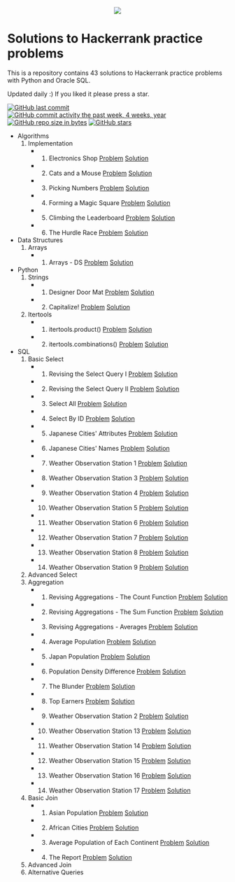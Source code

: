 <p align="center"><a href="https://www.hackerrank.com/marinskiy"><img src="https://i0.wp.com/gradsingames.com/wp-content/uploads/2016/05/856771_668224053197841_1943699009_o.png" ></a></p>

# Solutions to Hackerrank practice problems
This is a repository contains 43 solutions to Hackerrank practice problems with Python and Oracle SQL.

Updated daily :) If you liked it please press a star.

[![GitHub last commit](https://img.shields.io/github/last-commit/marinskiy/HackerrankPractice.svg)](https://github.com/marinskiy/HackerrankPractice) 
[![GitHub commit activity the past week, 4 weeks, year](https://img.shields.io/github/commit-activity/y/marinskiy/HackerrankPractice.svg)](https://github.com/marinskiy/HackerrankPractice)
[![GitHub repo size in bytes](https://img.shields.io/github/repo-size/marinskiy/HackerrankPractice.svg)](https://github.com/marinskiy/HackerrankPractice) 
[![GitHub stars](https://img.shields.io/github/stars/marinskiy/HackerrankPractice.svg)](https://github.com/marinskiy/HackerrankPractice)

- Algorithms
    01. Implementation
        - 001. Electronics Shop [Problem](https://www.hackerrank.com/challenges/electronics-shop/problem) [Solution](https://github.com/marinskiy/HackerrankPractice/blob/master/Algorithms/01.%20Implementation/001.%20Electronics%20Shop.py)
        - 002. Cats and a Mouse [Problem](https://www.hackerrank.com/challenges/cats-and-a-mouse/problem) [Solution](https://github.com/marinskiy/HackerrankPractice/blob/master/Algorithms/01.%20Implementation/002.%20Cats%20and%20a%20Mouse.py)
        - 003. Picking Numbers [Problem](https://www.hackerrank.com/challenges/picking-numbers) [Solution](https://github.com/marinskiy/HackerrankPractice/blob/master/Algorithms/01.%20Implementation/003.%20Picking%20Numbers.py)
        - 004. Forming a Magic Square [Problem](https://www.hackerrank.com/challenges/magic-square-forming) [Solution](https://github.com/marinskiy/HackerrankPractice/blob/master/Algorithms/01.%20Implementation/004.%20Forming%20a%20Magic%20Square.py)
        - 005. Climbing the Leaderboard [Problem](https://www.hackerrank.com/challenges/climbing-the-leaderboard/problem) [Solution](https://github.com/marinskiy/HackerrankPractice/blob/master/Algorithms/01.%20Implementation/005.%20Climbing%20the%20Leaderboard.py)
        - 006. The Hurdle Race [Problem](https://www.hackerrank.com/challenges/the-hurdle-race/problem) [Solution](https://github.com/marinskiy/HackerrankPractice/blob/master/Algorithms/01.%20Implementation/006.%20The%20Hurdle%20Race.py)
- Data Structures
    01. Arrays
        - 001. Arrays - DS [Problem](https://www.hackerrank.com/challenges/arrays-ds/problem) [Solution](https://github.com/marinskiy/HackerrankPractice/blob/master/Data%20Structures/01.%20Arrays/001.%20Arrays%20-%20DS.py)
- Python
    01. Strings
        - 001. Designer Door Mat [Problem](https://www.hackerrank.com/challenges/designer-door-mat/problem) [Solution](https://github.com/marinskiy/HackerrankPractice/blob/master/Python/01.%20Strings/001.%20Designer%20Door%20Mat.py)
        - 002. Capitalize! [Problem](https://www.hackerrank.com/challenges/capitalize/problem) [Solution](https://github.com/marinskiy/HackerrankPractice/blob/master/Python/01.%20Strings/002.%20Capitalize!.py)
    02. Itertools
        - 001. itertools.product() [Problem](https://www.hackerrank.com/challenges/itertools-product/problem) [Solution](https://github.com/marinskiy/HackerrankPractice/blob/master/Python/02.%20Itertools/001.%20itertools.product().py)
        - 002. itertools.combinations() [Problem](https://www.hackerrank.com/challenges/itertools-combinations/problem) [Solution](https://github.com/marinskiy/HackerrankPractice/blob/master/Python/02.%20Itertools/002.%20itertools.combinations().py)
- SQL
    01. Basic Select
        - 001. Revising the Select Query I [Problem](https://www.hackerrank.com/challenges/revising-the-select-query/problem) [Solution](https://github.com/marinskiy/HackerrankPractice/blob/master/SQL/01.%20Basic%20Select/001.%20Revising%20the%20Select%20Query%20I.sql)
        - 002. Revising the Select Query II [Problem](https://www.hackerrank.com/challenges/revising-the-select-query-2/problem) [Solution](https://github.com/marinskiy/HackerrankPractice/blob/master/SQL/01.%20Basic%20Select/002.%20Revising%20the%20Select%20Query%20II.sql)
        - 003. Select All [Problem](https://www.hackerrank.com/challenges/select-all-sql/problem) [Solution](https://github.com/marinskiy/HackerrankPractice/blob/master/SQL/01.%20Basic%20Select/003.%20Select%20All.sql)
        - 004. Select By ID [Problem](https://www.hackerrank.com/challenges/select-by-id/problem) [Solution](https://github.com/marinskiy/HackerrankPractice/blob/master/SQL/01.%20Basic%20Select/004.%20Select%20By%20ID.sql)
        - 005. Japanese Cities' Attributes [Problem](https://www.hackerrank.com/challenges/japanese-cities-attributes/problem) [Solution](https://github.com/marinskiy/HackerrankPractice/blob/master/SQL/01.%20Basic%20Select/005.%20Japanese%20Cities'%20Attributes.sql)
        - 006. Japanese Cities' Names [Problem](https://www.hackerrank.com/challenges/japanese-cities-name/problem) [Solution](https://github.com/marinskiy/HackerrankPractice/blob/master/SQL/01.%20Basic%20Select/006.%20Japanese%20Cities'%20Names.sql)
        - 007. Weather Observation Station 1 [Problem](https://www.hackerrank.com/challenges/weather-observation-station-1/problem) [Solution](https://github.com/marinskiy/HackerrankPractice/blob/master/SQL/01.%20Basic%20Select/007.%20Weather%20Observation%20Station%201.sql)
        - 008. Weather Observation Station 3 [Problem](https://www.hackerrank.com/challenges/weather-observation-station-3/problem) [Solution](https://github.com/marinskiy/HackerrankPractice/blob/master/SQL/01.%20Basic%20Select/008.%20Weather%20Observation%20Station%203.sql)
        - 009. Weather Observation Station 4 [Problem](https://www.hackerrank.com/challenges/weather-observation-station-4/problem) [Solution](https://github.com/marinskiy/HackerrankPractice/blob/master/SQL/01.%20Basic%20Select/009.%20Weather%20Observation%20Station%204.sql)
        - 010. Weather Observation Station 5 [Problem](https://www.hackerrank.com/challenges/weather-observation-station-5/problem) [Solution](https://github.com/marinskiy/HackerrankPractice/blob/master/SQL/01.%20Basic%20Select/010.%20Weather%20Observation%20Station%205.sql)
        - 011. Weather Observation Station 6 [Problem](https://www.hackerrank.com/challenges/weather-observation-station-6/problem) [Solution](https://github.com/marinskiy/HackerrankPractice/blob/master/SQL/01.%20Basic%20Select/011.%20Weather%20Observation%20Station%206.sql)
        - 012. Weather Observation Station 7 [Problem](https://www.hackerrank.com/challenges/weather-observation-station-7/problem) [Solution](https://github.com/marinskiy/HackerrankPractice/blob/master/SQL/01.%20Basic%20Select/012.%20Weather%20Observation%20Station%207.sql)
        - 013. Weather Observation Station 8 [Problem](https://www.hackerrank.com/challenges/weather-observation-station-8/problem) [Solution](https://github.com/marinskiy/HackerrankPractice/blob/master/SQL/01.%20Basic%20Select/013.%20Weather%20Observation%20Station%208.sql)
        - 014. Weather Observation Station 9 [Problem](https://www.hackerrank.com/challenges/weather-observation-station-9/problem) [Solution](https://github.com/marinskiy/HackerrankPractice/blob/master/SQL/01.%20Basic%20Select/014.%20Weather%20Observation%20Station%209.sql)
    02. Advanced Select
    03. Aggregation
        - 001. Revising Aggregations - The Count Function [Problem](https://www.hackerrank.com/challenges/revising-aggregations-the-count-function/problem) [Solution](https://github.com/marinskiy/HackerrankPractice/blob/master/SQL/03.%20Aggregation/001.%20Revising%20Aggregations%20-%20The%20Count%20Function.sql)
        - 002. Revising Aggregations - The Sum Function [Problem](https://www.hackerrank.com/challenges/revising-aggregations-sum/problem) [Solution](https://github.com/marinskiy/HackerrankPractice/blob/master/SQL/03.%20Aggregation/002.%20Revising%20Aggregations%20-%20The%20Sum%20Function.sql)
        - 003. Revising Aggregations - Averages [Problem](https://www.hackerrank.com/challenges/revising-aggregations-the-average-function/problem) [Solution](https://github.com/marinskiy/HackerrankPractice/blob/master/SQL/03.%20Aggregation/003.%20Revising%20Aggregations%20-%20Averages.sql)
        - 004. Average Population [Problem](https://www.hackerrank.com/challenges/average-population/problem) [Solution](https://github.com/marinskiy/HackerrankPractice/blob/master/SQL/03.%20Aggregation/004.%20Average%20Population.sql)
        - 005. Japan Population [Problem](https://www.hackerrank.com/challenges/japan-population/problem) [Solution](https://github.com/marinskiy/HackerrankPractice/blob/master/SQL/03.%20Aggregation/005.%20Japan%20Population.sql)
        - 006. Population Density Difference [Problem](https://www.hackerrank.com/challenges/population-density-difference/problem) [Solution](https://github.com/marinskiy/HackerrankPractice/blob/master/SQL/03.%20Aggregation/006.%20Population%20Density%20Difference.sql)
        - 007. The Blunder [Problem](https://www.hackerrank.com/challenges/the-blunder/problem) [Solution](https://github.com/marinskiy/HackerrankPractice/blob/master/SQL/03.%20Aggregation/007.%20The%20Blunder.sql)
        - 008. Top Earners [Problem](https://www.hackerrank.com/challenges/earnings-of-employees/problem) [Solution](https://github.com/marinskiy/HackerrankPractice/blob/master/SQL/03.%20Aggregation/008.%20Top%20Earners.sql)
        - 009. Weather Observation Station 2 [Problem](https://www.hackerrank.com/challenges/weather-observation-station-2/problem) [Solution](https://github.com/marinskiy/HackerrankPractice/blob/master/SQL/03.%20Aggregation/009.%20Weather%20Observation%20Station%202.sql)
        - 010. Weather Observation Station 13 [Problem](https://www.hackerrank.com/challenges/weather-observation-station-13/problem) [Solution](https://github.com/marinskiy/HackerrankPractice/blob/master/SQL/03.%20Aggregation/010.%20Weather%20Observation%20Station%2013.sql)
        - 011. Weather Observation Station 14 [Problem](https://www.hackerrank.com/challenges/weather-observation-station-14/problem) [Solution](https://github.com/marinskiy/HackerrankPractice/blob/master/SQL/03.%20Aggregation/011.%20Weather%20Observation%20Station%2014.sql)
        - 012. Weather Observation Station 15 [Problem](https://www.hackerrank.com/challenges/weather-observation-station-15/problem) [Solution](https://github.com/marinskiy/HackerrankPractice/blob/master/SQL/03.%20Aggregation/012.%20Weather%20Observation%20Station%2015.sql)
        - 013. Weather Observation Station 16 [Problem](https://www.hackerrank.com/challenges/weather-observation-station-16/problem) [Solution](https://github.com/marinskiy/HackerrankPractice/blob/master/SQL/03.%20Aggregation/013.%20Weather%20Observation%20Station%2016.sql)
        - 014. Weather Observation Station 17 [Problem](https://www.hackerrank.com/challenges/weather-observation-station-17/problem) [Solution](https://github.com/marinskiy/HackerrankPractice/blob/master/SQL/03.%20Aggregation/014.%20Weather%20Observation%20Station%2017.sql)
    04. Basic Join
        - 001. Asian Population [Problem](https://www.hackerrank.com/challenges/asian-population/problem) [Solution](https://github.com/marinskiy/HackerrankPractice/blob/master/SQL/04.%20Basic%20Join/001.%20Asian%20Population.sql)
        - 002. African Cities [Problem](https://www.hackerrank.com/challenges/african-cities/problem) [Solution](https://github.com/marinskiy/HackerrankPractice/blob/master/SQL/04.%20Basic%20Join/002.%20African%20Cities.sql)
        - 003. Average Population of Each Continent [Problem](https://www.hackerrank.com/challenges/average-population-of-each-continent/problem) [Solution](https://github.com/marinskiy/HackerrankPractice/blob/master/SQL/04.%20Basic%20Join/003.%20Average%20Population%20of%20Each%20Continent.sql)
        - 004. The Report [Problem](https://www.hackerrank.com/challenges/the-report/problem) [Solution](https://github.com/marinskiy/HackerrankPractice/blob/master/SQL/04.%20Basic%20Join/004.%20The%20Report.sql)
    05. Advanced Join
    06. Alternative Queries
